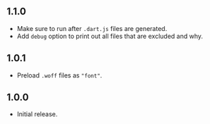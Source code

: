 ## 1.1.0

- Make sure to run after `.dart.js` files are generated.
- Add `debug` option to print out all files that are excluded and why.

## 1.0.1

- Preload `.woff` files as `"font"`. 

## 1.0.0

- Initial release.
